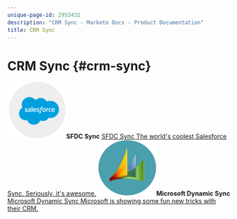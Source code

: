 ```yaml
---
unique-page-id: 2953432
description: "CRM Sync - Marketo Docs - Product Documentation"
title: CRM Sync
---
```


# CRM Sync {#crm-sync}

**![SFDC Sync](assets/sfdc.png)SFDC Sync** [SFDC Sync The world's coolest Salesforce Sync. Seriously, it's awesome.](https://docs.marketo.com/display/DOCS/Salesforce+Sync)     **![Microsoft Dynamic Sync](assets/dynamics.png)Microsoft Dynamic Sync** [Microsoft Dynamic Sync Microsoft is showing some fun new tricks with their CRM.](https://docs.marketo.com/display/DOCS/Microsoft+Dynamics+Sync)
